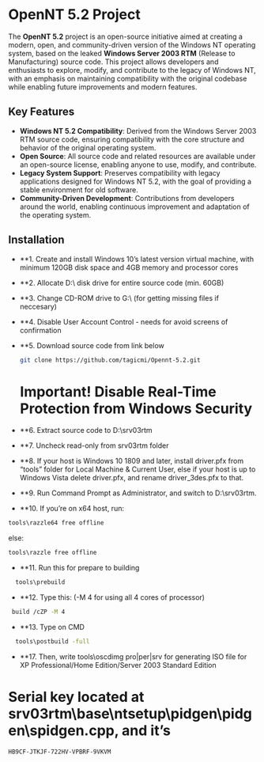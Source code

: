 # OpenNT 5.2 Project

The **OpenNT 5.2** project is an open-source initiative aimed at creating a modern, open, and community-driven version of the Windows NT operating system, based on the leaked **Windows Server 2003 RTM** (Release to Manufacturing) source code. This project allows developers and enthusiasts to explore, modify, and contribute to the legacy of Windows NT, with an emphasis on maintaining compatibility with the original codebase while enabling future improvements and modern features.

## Key Features

- **Windows NT 5.2 Compatibility**: Derived from the Windows Server 2003 RTM source code, ensuring compatibility with the core structure and behavior of the original operating system.
- **Open Source**: All source code and related resources are available under an open-source license, enabling anyone to use, modify, and contribute.
- **Legacy System Support**: Preserves compatibility with legacy applications designed for Windows NT 5.2, with the goal of providing a stable environment for old software.
- **Community-Driven Development**: Contributions from developers around the world, enabling continuous improvement and adaptation of the operating system.

## Installation

- **1. Create and install Windows 10’s latest version virtual machine, with minimum 120GB disk space and 4GB memory and processor cores


- **2. Allocate D:\ disk drive for entire source code (min. 60GB)


- **3. Change CD-ROM drive to G:\ (for getting missing files if neccesary)


- **4. Disable User Account Control - needs for avoid screens of confirmation


- **5. Download source code from link below
  
   ```bash
   git clone https://github.com/tagicmi/Opennt-5.2.git
  ```
  # Important! Disable Real-Time Protection from Windows Security


- **6. Extract source code to D:\srv03rtm


- **7. Uncheck read-only from srv03rtm folder


- **8. If your host is Windows 10 1809 and later, install driver.pfx from “tools” folder for Local Machine & Current User, else if your host is up to Windows Vista delete driver.pfx, and rename driver_3des.pfx to that.


- **9. Run Command Prompt as Administrator, and switch to D:\srv03rtm.


- **10. If you’re on x64 host, run:
```bash
tools\razzle64 free offline
```
else: 
```bash
tools\razzle free offline
```


- **11. Run this for prepare to building
```bash
  tools\prebuild
```


- **12. Type this:            (-M 4 for using all 4 cores of processor)
```bash
 build /cZP -M 4
```


- **13. Type on CMD
```bash
  tools\postbuild -full
```


- **17. Then, write tools\oscdimg pro|per|srv for generating ISO file for XP Professional/Home Edition/Server 2003 Standard Edition


# Serial key located at srv03rtm\base\ntsetup\pidgen\pidgen\spidgen.cpp, and it’s 

```bash
HB9CF-JTKJF-722HV-VPBRF-9VKVM
```
